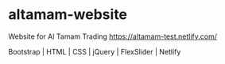 # altamam-website
Website for Al Tamam Trading 
https://altamam-test.netlify.com/

Bootstrap | HTML |  CSS | jQuery | FlexSlider | Netlify
